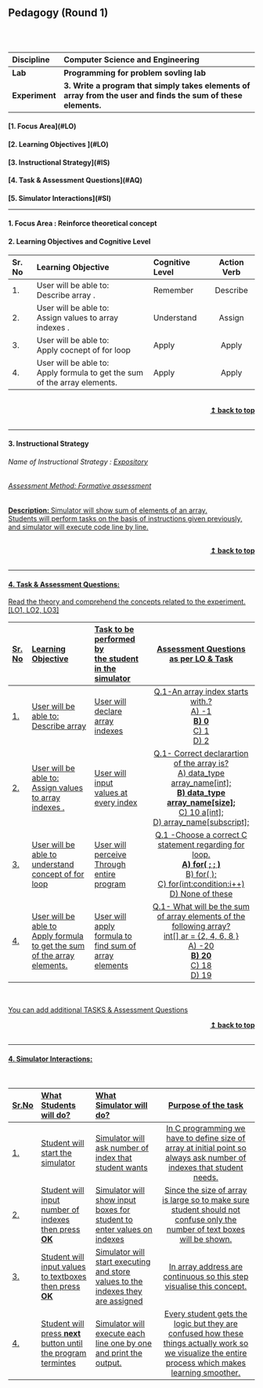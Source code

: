 ## Pedagogy (Round 1)
<p align="center">

<br>
<br>
</p>

<b>Discipline | <b>Computer Science and Engineering
:--|:--|
<b> Lab | <b> Programming for problem sovling lab
<b> Experiment|     <b> 3.  Write a program that simply takes elements of array from the user and finds the sum of these elements.


<h4> [1. Focus Area](#LO)
<h4> [2. Learning Objectives ](#LO)
<h4> [3. Instructional Strategy](#IS)
<h4> [4. Task & Assessment Questions](#AQ)
<h4> [5. Simulator Interactions](#SI)
<hr>

<a name="LO"></a>
#### 1. Focus Area :  Reinforce theoretical concept

#### 2. Learning Objectives and Cognitive Level


Sr. No |	Learning Objective	| Cognitive Level | Action Verb
:--|:--|:--|:-:
1.| User will be able to: <br>Describe array . | Remember | Describe
2.| User will be able to: <br>Assign values to array indexes . | Understand | Assign
3.| User will be able to: <br>Apply cocnept of for loop | Apply | Apply
4.| User will be able to: <br>Apply formula to get the sum of the array elements. | Apply | Apply


<br/>
<div align="right">
    <b><a href="#top">↥ back to top</a></b>
</div>
<br/>
<hr>

<a name="IS"></a>
#### 3. Instructional Strategy
###### Name of Instructional Strategy  :    <u> Expository
###### Assessment Method: Formative assessment 

<u> <b>Description: </b> Simulator will show sum of elements of an array. </u>
<br>
 Students will perform tasks on the basis of instructions given previously, and simulator will execute code line by line.

<br/>
<div align="right">
    <b><a href="#top">↥ back to top</a></b>
</div>
<br/>
<hr>

<a name="AQ"></a>
#### 4. Task & Assessment Questions:

Read the theory and comprehend the concepts related to the experiment. [LO1, LO2, LO3]
<br>

Sr. No |	Learning Objective	| Task to be performed by <br> the student in the simulator | Assessment Questions as per LO & Task
:--|:--|:--|:-:
1.| User will be able to: <br>Describe array | User will declare <br>array indexes  | Q.1-An array index starts with.?<br> A) -1 <br><b>B) 0 </b><br> C) 1 <br> D) 2
2.| User will be able to: <br>Assign values to array indexes . |User will input <br> values at every index | Q.1- Correct declarartion of the array is?<br> A) data_type array_name[int];<br><b>B) data_type array_name[size]; </b><br> C) 10 a[int]; <br> D) array_name[subscript];
3.| User will be able to <br> understand concept of for loop | User will perceive<br>Through entire program  | Q.1 -Choose a correct C statement regarding for loop.<br> <b>A) for( ; ; )</b><br>B) for( ); </b><br> C) for(int:condition:i++) <br> D) None of these 
4.| User will be able to <br>Apply formula to get the sum of the array elements.| User will apply<br> formula to find sum of array elements| Q.1- What will be the sum of array elements of the following array? <br>int[] ar = {2, 4, 6, 8 } <br> A) -20 <br><b>B) 20 </b><br> C) 18 <br> D) 19

 <br>

 <u> You can add additional TASKS & Assessment Questions <u>
<br/>
<div align="right">
    <b><a href="#top">↥ back to top</a></b>
</div>
<br/>
<hr>

<a name="SI"></a>

#### 4. Simulator Interactions:
<br>

Sr.No | What Students will do? |	What Simulator will do?	| Purpose of the task
:--|:--|:--|:--:
1.| Student will start the simulator  | Simulator will ask number of index that student wants  |In C programming we have to define size of array at initial point so always ask number of indexes that student needs.
2.| Student will input number of indexes<br>then press <b>OK</b> | Simulator will show input boxes for student to enter values on indexes  | Since the size of array is large so to make sure student should not confuse only the number of text boxes will be shown.
3.| Student will input values to textboxes<br> then press <b>OK</b> | Simulator will start executing and store values to the indexes they are assigned  |In array address are continuous so this step visualise this concept.
4.| Student will <br> press <b>next</b> button until the program termintes | Simulator will execute each line one by one and print the output.  |Every student gets the logic but they are confused how these things actually work so we visualize the entire process which makes learning smoother.
